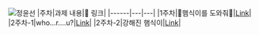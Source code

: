 ![정윤선](https://user-images.githubusercontent.com/22493971/160269947-0a3c5ff7-fe3a-4a49-b10f-902a63bc3742.png)
|주차|과제 내용|🔗 링크|
|------|---|---|
|1주차|🍔햄식이를 도와줘🍔|[Link](https://github.com/THE-SOPT-WEB/jungYunSun/pull/1)|
|2주차-1|who...r....u?|[Link](https://github.com/THE-SOPT-WEB/jungYunSun/pull/4)|
|2주차-2|강해진 햄식이|[Link](https://github.com/THE-SOPT-WEB/jungYunSun/pull/5)|
